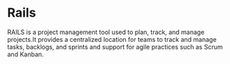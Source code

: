 # Rails

RAILS is a project management tool used to plan, track, and manage projects.It provides a centralized location for teams to track and manage tasks, backlogs, and sprints and support for agile practices such as Scrum and Kanban.